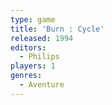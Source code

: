 ```yaml
---
type: game
title: 'Burn : Cycle'
released: 1994
editors: 
  - Philips
players: 1
genres:
  - Aventure
---
```

